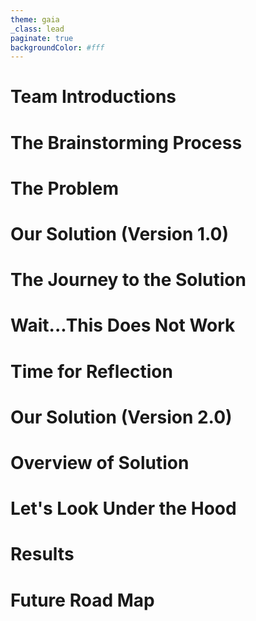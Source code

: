```yaml
---
theme: gaia
_class: lead
paginate: true
backgroundColor: #fff
---
```


# **Team Introductions**


# **The Brainstorming Process**


# **The Problem**


# **Our Solution (Version 1.0)**


# **The Journey to the Solution**


# **Wait...This Does Not Work**


# **Time for Reflection**


# **Our Solution (Version 2.0)** 


# **Overview of Solution**


# **Let's Look Under the Hood**


# **Results**


# **Future Road Map**

